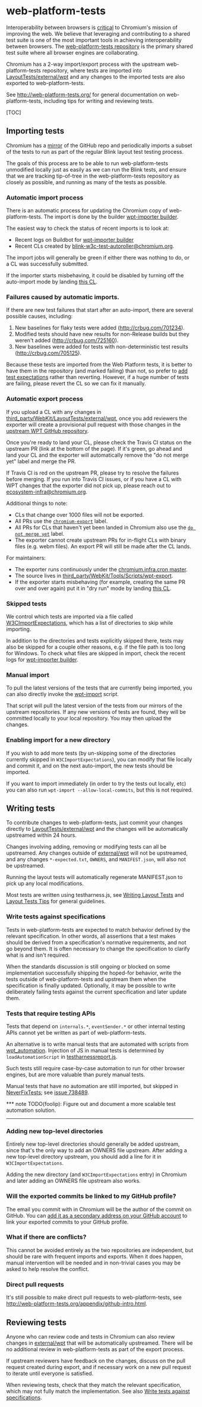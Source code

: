 # web-platform-tests

Interoperability between browsers is
[critical](https://www.chromium.org/blink/platform-predictability) to Chromium's
mission of improving the web. We believe that leveraging and contributing to a
shared test suite is one of the most important tools in achieving
interoperability between browsers. The [web-platform-tests
repository](https://github.com/w3c/web-platform-tests) is the primary shared
test suite where all browser engines are collaborating.

Chromium has a 2-way import/export process with the upstream web-platform-tests
repository, where tests are imported into
[LayoutTests/external/wpt](../../third_party/WebKit/LayoutTests/external/wpt)
and any changes to the imported tests are also exported to web-platform-tests.

See http://web-platform-tests.org/ for general documentation on
web-platform-tests, including tips for writing and reviewing tests.

[TOC]

## Importing tests

Chromium has a [mirror](https://chromium.googlesource.com/external/w3c/web-platform-tests/)
of the GitHub repo and periodically imports a subset of the tests to
run as part of the regular Blink layout test testing process.

The goals of this process are to be able to run web-platform-tests unmodified
locally just as easily as we can run the Blink tests, and ensure that we are
tracking tip-of-tree in the web-platform-tests repository as closely as
possible, and running as many of the tests as possible.

### Automatic import process

There is an automatic process for updating the Chromium copy of
web-platform-tests. The import is done by the builder [wpt-importer
builder](https://build.chromium.org/p/chromium.infra.cron/builders/wpt-importer).

The easiest way to check the status of recent imports is to look at:

-   Recent logs on Buildbot for [wpt-importer
    builder](https://build.chromium.org/p/chromium.infra.cron/builders/wpt-importer)
-   Recent CLs created by
    [blink-w3c-test-autoroller@chromium.org](https://chromium-review.googlesource.com/q/owner:blink-w3c-test-autoroller%40chromium.org).

The import jobs will generally be green if either there was nothing to do,
or a CL was successfully submitted.

If the importer starts misbehaving, it could be disabled by turning off the
auto-import mode by landing [this CL](https://crrev.com/c/617479/).

### Failures caused by automatic imports.

If there are new test failures that start after an auto-import,
there are several possible causes, including:

 1. New baselines for flaky tests were added (http://crbug.com/701234).
 2. Modified tests should have new results for non-Release builds but they weren't added (http://crbug.com/725160).
 3. New baselines were added for tests with non-deterministic test results (http://crbug.com/705125).

Because these tests are imported from the Web Platform tests, it is better
to have them in the repository (and marked failing) than not, so prefer to
[add test expectations](layout_test_expectations.md) rather than reverting.
However, if a huge number of tests are failing, please revert the CL so we
can fix it manually.

### Automatic export process

If you upload a CL with any changes in
[third_party/WebKit/LayoutTests/external/wpt](../../third_party/WebKit/LayoutTests/external/wpt),
once you add reviewers the exporter will create a provisional pull request with
those changes in the [upstream WPT GitHub repository](https://github.com/w3c/web-platform-tests/).

Once you're ready to land your CL, please check the Travis CI status on the
upstream PR (link at the bottom of the page). If it's green, go ahead and land your CL
and the exporter will automatically remove the "do not merge yet" label and merge the PR.

If Travis CI is red on the upstream PR, please try to resolve the failures before
merging. If you run into Travis CI issues, or if you have a CL with WPT changes that
the exporter did not pick up, please reach out to ecosystem-infra@chromium.org.

Additional things to note:

-   CLs that change over 1000 files will not be exported.
-   All PRs use the
    [`chromium-export`](https://github.com/w3c/web-platform-tests/pulls?utf8=%E2%9C%93&q=is%3Apr%20label%3Achromium-export) label.
-   All PRs for CLs that haven't yet been landed in Chromium also use the
    [`do not merge yet`](https://github.com/w3c/web-platform-tests/pulls?q=is%3Apr+is%3Aopen+label%3A%22do+not+merge+yet%22) label.
-   The exporter cannot create upstream PRs for in-flight CLs with binary files (e.g. webm files).
    An export PR will still be made after the CL lands.

For maintainers:

-   The exporter runs continuously under the
    [chromium.infra.cron master](https://build.chromium.org/p/chromium.infra.cron/builders/wpt-exporter).
-   The source lives in
    [third_party/WebKit/Tools/Scripts/wpt-export](../../third_party/WebKit/Tools/Scripts/wpt-export).
-   If the exporter starts misbehaving
    (for example, creating the same PR over and over again)
    put it in "dry run" mode by landing [this CL](https://crrev.com/c/462381/).

### Skipped tests

We control which tests are imported via a file called
[W3CImportExpectations](../../third_party/WebKit/LayoutTests/W3CImportExpectations),
which has a list of directories to skip while importing.

In addition to the directories and tests explicitly skipped there, tests may
also be skipped for a couple other reasons, e.g. if the file path is too long
for Windows. To check what files are skipped in import, check the recent logs
for [wpt-importer
builder](https://build.chromium.org/p/chromium.infra.cron/builders/wpt-importer).

### Manual import

To pull the latest versions of the tests that are currently being imported, you
can also directly invoke the
[wpt-import](../../third_party/WebKit/Tools/Scripts/wpt-import) script.

That script will pull the latest version of the tests from our mirrors of the
upstream repositories. If any new versions of tests are found, they will be
committed locally to your local repository. You may then upload the changes.

### Enabling import for a new directory

If you wish to add more tests (by un-skipping some of the directories currently
skipped in `W3CImportExpectations`), you can modify that file locally and commit
it, and on the next auto-import, the new tests should be imported.

If you want to import immediately (in order to try the tests out locally, etc)
you can also run `wpt-import --allow-local-commits`, but this is not required.

## Writing tests

To contribute changes to web-platform-tests, just commit your changes directly
to [LayoutTests/external/wpt](../../third_party/WebKit/LayoutTests/external/wpt)
and the changes will be automatically upstreamed within 24 hours.

Changes involving adding, removing or modifying tests can all be upstreamed.
Any changes outside of
[external/wpt](../../third_party/WebKit/LayoutTests/external/wpt) will not be
upstreamed, and any changes `*-expected.txt`, `OWNERS`, and `MANIFEST.json`,
will also not be upstreamed.

Running the layout tests will automatically regenerate MANIFEST.json to pick up
any local modifications.

Most tests are written using testharness.js, see
[Writing Layout Tests](./writing_layout_tests.md) and
[Layout Tests Tips](./layout_tests_tips.md) for general guidelines.

### Write tests against specifications

Tests in web-platform-tests are expected to match behavior defined by the
relevant specification. In other words, all assertions that a test makes
should be derived from a specification's normative requirements, and not go
beyond them. It is often necessary to change the specification to clarify what
is and isn't required.

When the standards discussion is still ongoing or blocked on some implementation
successfully shipping the hoped-for behavior, write the tests outside of
web-platform-tests and upstream them when the specification is finally updated.
Optionally, it may be possible to write deliberately failing tests against the
current specification and later update them.

### Tests that require testing APIs

Tests that depend on `internals.*`, `eventSender.*` or other internal testing
APIs cannot yet be written as part of web-platform-tests.

An alternative is to write manual tests that are automated with scripts from
[wpt_automation](../../third_party/WebKit/LayoutTests/external/wpt_automation).
Injection of JS in manual tests is determined by `loadAutomationScript` in
[testharnessreport.js](../../third_party/WebKit/LayoutTests/resources/testharnessreport.js).

Such tests still require case-by-case automation to run for other browser
engines, but are more valuable than purely manual tests.

Manual tests that have no automation are still imported, but skipped in
[NeverFixTests](../../third_party/WebKit/LayoutTests/NeverFixTests); see
[issue 738489](https://crbug.com/738489).

*** note
TODO(foolip): Figure out and document a more scalable test automation solution.
***

### Adding new top-level directories

Entirely new top-level directories should generally be added upstream, since
that's the only way to add an OWNERS file upstream. After adding a new top-level
directory upstream, you should add a line for it in `W3CImportExpectations`.

Adding the new directory (and `W3CImportExpectations` entry) in Chromium and
later adding an OWNERS file upstream also works.

### Will the exported commits be linked to my GitHub profile?

The email you commit with in Chromium will be the author of the commit on
GitHub. You can [add it as a secondary address on your GitHub
account](https://help.github.com/articles/adding-an-email-address-to-your-github-account/)
to link your exported commits to your GitHub profile.

### What if there are conflicts?

This cannot be avoided entirely as the two repositories are independent, but
should be rare with frequent imports and exports. When it does happen, manual
intervention will be needed and in non-trivial cases you may be asked to help
resolve the conflict.

### Direct pull requests

It's still possible to make direct pull requests to web-platform-tests, see
http://web-platform-tests.org/appendix/github-intro.html.

## Reviewing tests

Anyone who can review code and tests in Chromium can also review changes in
[external/wpt](../../third_party/WebKit/LayoutTests/external/wpt)
that will be automatically upstreamed. There will be no additional review in
web-platform-tests as part of the export process.

If upstream reviewers have feedback on the changes, discuss on the pull request
created during export, and if necessary work on a new pull request to iterate
until everyone is satisfied.

When reviewing tests, check that they match the relevant specification, which
may not fully match the implementation. See also
[Write tests against specifications](#Write-tests-against-specifications).
